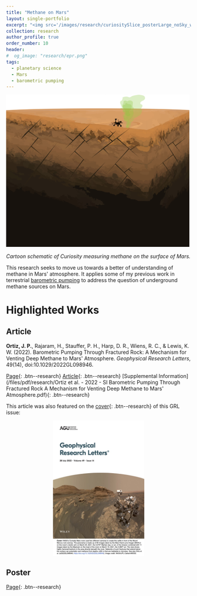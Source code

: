 ```yaml
---
title: "Methane on Mars"
layout: single-portfolio
excerpt: "<img src='/images/research/curiositySlice_posterLarge_noSky_wFractures-01.png' alt='Cartoon of Curiosity measuring methane on the surface of Mars'>"
collection: research
author_profile: true
order_number: 10
header: 
#  og_image: "research/epr.png"
tags:
  - planetary science
  - Mars
  - barometric pumping
---
```


<!-- <div style="text-align: center;"> -->
<!-- <img src='/images/research/curiositySlice_posterLarge_noSky_wFractures-01.png'  -->
<!-- width='500px'> -->
<!-- </div> -->
<!-- *Cartoon schematic of Curiosity measuring methane on the surface of Mars.* -->

<img src='/images/research/curiositySlice_posterLarge_noSky_wFractures-01.png' 
width='500px'>

*Cartoon schematic of Curiosity measuring methane on the surface of Mars.*


This research seeks to move us towards a better of understanding of methane in
Mars' atmosphere. It applies some of my previous work in terrestrial
[barometric pumping](/research/baro-pumping/) to address the question of
underground methane sources on Mars. 

# Highlighted Works

## Article

<b>Ortiz, J. P.</b>, Rajaram, H., Stauffer, P. H., Harp, D. R., Wiens, R. C., &
Lewis, K. W. (2022). Barometric Pumping Through Fractured Rock: A Mechanism for
Venting Deep Methane to Mars' Atmosphere. <i>Geophysical Research Letters</i>,
49(14), doi:10.1029/2022GL098946.

<!-- > There are many regions that meet the necessary conditions for sovereign governance in the world, but few secessionist conflicts.  -->

[Page](/publication/2022-mars-baro-grl){: .btn--research} [Article](https://agupubs.onlinelibrary.wiley.com/doi/10.1029/2022GL098946){: .btn--research}  [Supplemental Information](/files/pdf/research/Ortiz et al. - 2022 - SI Barometric Pumping Through Fractured Rock A Mechanism for Venting Deep Methane to Mars' Atmosphere.pdf){: .btn--research} 

This article was also featured on the [cover](https://agupubs.onlinelibrary.wiley.com/doi/epdf/10.1002/grl.62460){: .btn--research} of this GRL issue:

<div style="text-align: center;">
<img src='/images/research/GRLCover.jpg'
width='250px'>
</div>

<!-- [Preprint](/files/pdf/research/Turning the Lights on.pdf){: .btn--research} [Replication Archive](https://journals.sagepub.com/doi/suppl/10.1177/07388942211015242){: .btn--research} [GitHub Repo](https://github.com/jayrobwilliams/conflict-preemption){: .btn--research} -->

<!-- ## Manuscript in preparation -->
<!--  -->
<!-- Rob Williams. "Keeping a Lid on it: How Government efforts to Prevent Secession Attempts can Fail." Presented at the International Studies Association Annual Convention, Toronto, ON, March 2019. -->
>

## Poster

[Page](/talks/2022-baroPumpingMars-agu){: .btn--research}
